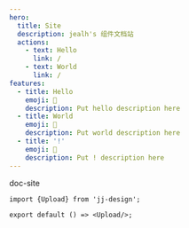 ```yaml
---
hero:
  title: Site
  description: jealh's 组件文档站
  actions:
    - text: Hello
      link: /
    - text: World
      link: /
features:
  - title: Hello
    emoji: 💎
    description: Put hello description here
  - title: World
    emoji: 🌈
    description: Put world description here
  - title: '!'
    emoji: 🚀
    description: Put ! description here
---
```


doc-site

```tsx
import {Upload} from 'jj-design';

export default () => <Upload/>;

```
